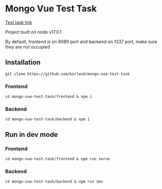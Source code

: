 
# Mongo Vue Test Task

[Test task link](https://www.notion.so/Fullstack-test-b500e565cb89462b88003dd60927ab82)

Project built on node v17.0.1

By default, frontend is on 8080 port and backend on 1337 port, make sure they are not occupied

## Installation

```
git clone https://github.com/korlend/mongo-vue-test-task
```

### Frontend
```
cd mongo-vue-test-task/frontend & npm i
```

### Backend
```
cd mongo-vue-test-task/backend & npm i
```

## Run in dev mode

### Frontend
```
cd mongo-vue-test-task/frontend & npm run serve
```

### Backend
```
cd mongo-vue-test-task/backend & npm run dev
```

